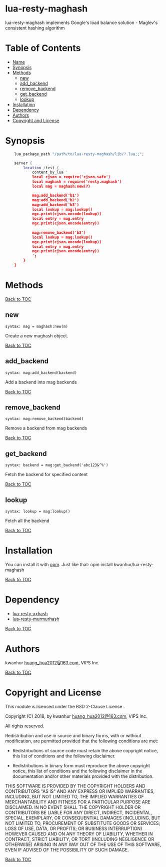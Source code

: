 # lua-resty-maghash
lua-resty-maghash implements Google's load balance solution - Maglev's consistent hashing algorithm

Table of Contents
=================

* [Name](#name)
* [Synopsis](#synopsis)
* [Methods](#methods)
    * [new](#new)
    * [add_backend](#add-backend)
    * [remove_backend](#remove-backend)
    * [get_backend](#get-backend)
    * [lookup](#lookup)
* [Installation](#installation)
* [Dependency](#dependency)
* [Authors](#authors)
* [Copyright and License](#copyright-and-license)

Synopsis
========
```lua
    lua_package_path "/path/to/lua-resty-maghash/lib/?.lua;;";

    server {
        location /test {
            content_by_lua '
            local cjson = require('cjson.safe')
            local maghash = require('resty.maghash')
            local mag = maghash:new(7)

            mag:add_backend('b1')
            mag:add_backend('b2')
            mag:add_backend('b3')
            local lookup = mag:lookup()
            ngx.print(cjson.encode(lookup))
            local entry = mag.entry
            ngx.print(cjson.encode(entry))
            
            mag:remove_backend('b3')
            local lookup = mag:lookup()
            ngx.print(cjson.encode(lookup))
            local entry = mag.entry
            ngx.print(cjson.encode(entry))
            ';
        }
    }
```

Methods
=======

[Back to TOC](#table-of-contents)

new
---
`syntax: mag = maghash:new(m)`

Create a new maghash object.

[Back to TOC](#table-of-contents)

add_backend
-----------
`syntax: mag:add_backend(backend)`

Add a backend into mag backends

[Back to TOC](#table-of-contents)

remove_backend
--------------
`syntax: mag:remove_backend(backend)`

Remove a backend from mag backends

[Back to TOC](#table-of-contents)

get_backend
-----------
`syntax: backend = mag:get_backend('abc123&^%')`

Fetch the backend for specified content

[Back to TOC](#table-of-contents)

lookup
------
`syntax: lookup = mag:lookup()`

Fetch all the backend

[Back to TOC](#table-of-contents)

Installation
============

You can install it with [opm](https://github.com/openresty/opm#readme).
Just like that: opm install kwanhur/lua-resty-maghash

[Back to TOC](#table-of-contents)

Dependency
============

* [lua-resty-xxhash](https://github.com/bungle/lua-resty-xxhash)
* [lua-resty-murmurhash](https://github.com/bungle/lua-resty-murmurhash2)

[Back to TOC](#table-of-contents)

Authors
=======

kwanhur <huang_hua2012@163.com>, VIPS Inc.

[Back to TOC](#table-of-contents)

Copyright and License
=====================

This module is licensed under the BSD 2-Clause License .

Copyright (C) 2018, by kwanhur <huang_hua2012@163.com>, VIPS Inc.

All rights reserved.

Redistribution and use in source and binary forms, with or without modification, are permitted provided that the following conditions are met:

* Redistributions of source code must retain the above copyright notice, this list of conditions and the following disclaimer.

* Redistributions in binary form must reproduce the above copyright notice, this list of conditions and the following disclaimer in the documentation and/or other materials provided with the distribution.

THIS SOFTWARE IS PROVIDED BY THE COPYRIGHT HOLDERS AND CONTRIBUTORS "AS IS" AND ANY EXPRESS OR IMPLIED WARRANTIES, INCLUDING, BUT NOT LIMITED TO, THE IMPLIED WARRANTIES OF MERCHANTABILITY AND FITNESS FOR A PARTICULAR PURPOSE ARE DISCLAIMED. IN NO EVENT SHALL THE COPYRIGHT HOLDER OR CONTRIBUTORS BE LIABLE FOR ANY DIRECT, INDIRECT, INCIDENTAL, SPECIAL, EXEMPLARY, OR CONSEQUENTIAL DAMAGES (INCLUDING, BUT NOT LIMITED TO, PROCUREMENT OF SUBSTITUTE GOODS OR SERVICES; LOSS OF USE, DATA, OR PROFITS; OR BUSINESS INTERRUPTION) HOWEVER CAUSED AND ON ANY THEORY OF LIABILITY, WHETHER IN CONTRACT, STRICT LIABILITY, OR TORT (INCLUDING NEGLIGENCE OR OTHERWISE) ARISING IN ANY WAY OUT OF THE USE OF THIS SOFTWARE, EVEN IF ADVISED OF THE POSSIBILITY OF SUCH DAMAGE.

[Back to TOC](#table-of-contents)